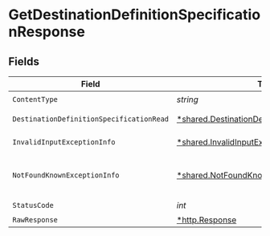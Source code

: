 # GetDestinationDefinitionSpecificationResponse


## Fields

| Field                                                                                                           | Type                                                                                                            | Required                                                                                                        | Description                                                                                                     |
| --------------------------------------------------------------------------------------------------------------- | --------------------------------------------------------------------------------------------------------------- | --------------------------------------------------------------------------------------------------------------- | --------------------------------------------------------------------------------------------------------------- |
| `ContentType`                                                                                                   | *string*                                                                                                        | :heavy_check_mark:                                                                                              | N/A                                                                                                             |
| `DestinationDefinitionSpecificationRead`                                                                        | [*shared.DestinationDefinitionSpecificationRead](../../models/shared/destinationdefinitionspecificationread.md) | :heavy_minus_sign:                                                                                              | Successful operation                                                                                            |
| `InvalidInputExceptionInfo`                                                                                     | [*shared.InvalidInputExceptionInfo](../../models/shared/invalidinputexceptioninfo.md)                           | :heavy_minus_sign:                                                                                              | Input failed validation                                                                                         |
| `NotFoundKnownExceptionInfo`                                                                                    | [*shared.NotFoundKnownExceptionInfo](../../models/shared/notfoundknownexceptioninfo.md)                         | :heavy_minus_sign:                                                                                              | Object with given id was not found.                                                                             |
| `StatusCode`                                                                                                    | *int*                                                                                                           | :heavy_check_mark:                                                                                              | N/A                                                                                                             |
| `RawResponse`                                                                                                   | [*http.Response](https://pkg.go.dev/net/http#Response)                                                          | :heavy_minus_sign:                                                                                              | N/A                                                                                                             |